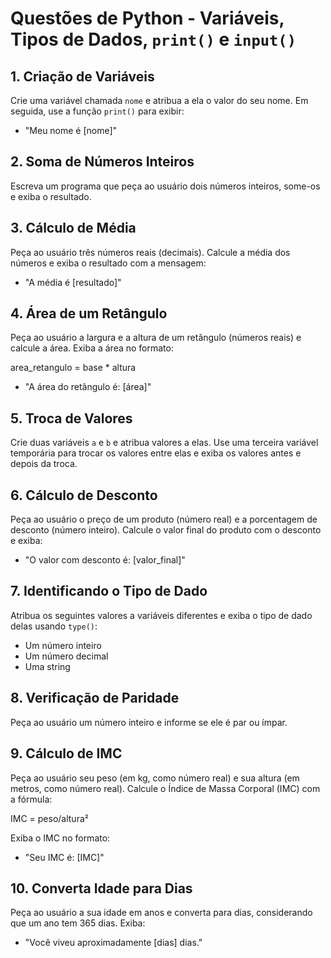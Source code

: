 # Questões de Python - Variáveis, Tipos de Dados, `print()` e `input()`

## 1. Criação de Variáveis
Crie uma variável chamada `nome` e atribua a ela o valor do seu nome. Em seguida, use a função `print()` para exibir:  
- "Meu nome é [nome]"

 

## 2. Soma de Números Inteiros
Escreva um programa que peça ao usuário dois números inteiros, some-os e exiba o resultado.


## 3. Cálculo de Média
Peça ao usuário três números reais (decimais). Calcule a média dos números e exiba o resultado com a mensagem:  
- "A média é [resultado]" 

## 4. Área de um Retângulo
Peça ao usuário a largura e a altura de um retângulo (números reais) e calcule a área. Exiba a área no formato:  

area_retangulo = base * altura

- "A área do retângulo é: [área]"

## 5. Troca de Valores
Crie duas variáveis `a` e `b` e atribua valores a elas. Use uma terceira variável temporária para trocar os valores entre elas e exiba os valores antes e depois da troca.

## 6. Cálculo de Desconto
Peça ao usuário o preço de um produto (número real) e a porcentagem de desconto (número inteiro). Calcule o valor final do produto com o desconto e exiba:  
- "O valor com desconto é: [valor_final]"

## 7. Identificando o Tipo de Dado
Atribua os seguintes valores a variáveis diferentes e exiba o tipo de dado delas usando `type()`:
- Um número inteiro  
- Um número decimal  
- Uma string  

## 8. Verificação de Paridade
Peça ao usuário um número inteiro e informe se ele é par ou ímpar.

## 9. Cálculo de IMC
Peça ao usuário seu peso (em kg, como número real) e sua altura (em metros, como número real). Calcule o Índice de Massa Corporal (IMC) com a fórmula:  

IMC = peso/altura²

Exiba o IMC no formato:  
- "Seu IMC é: [IMC]"

## 10. Converta Idade para Dias
Peça ao usuário a sua idade em anos e converta para dias, considerando que um ano tem 365 dias. Exiba:  
- "Você viveu aproximadamente [dias] dias."
